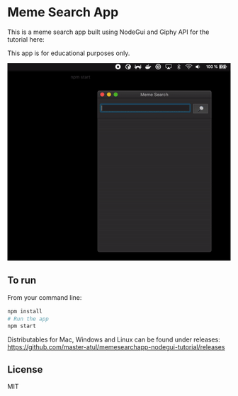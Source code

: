 # Meme Search App

This is a meme search app built using NodeGui and Giphy API for the tutorial here:

This app is for educational purposes only.

<center>
<img src="./assets/final.gif" alt="final gif" width="600" />
</center>

## To run

From your command line:

```bash
npm install
# Run the app
npm start
```

Distributables for Mac, Windows and Linux can be found under releases: https://github.com/master-atul/memesearchapp-nodegui-tutorial/releases

## License

MIT
